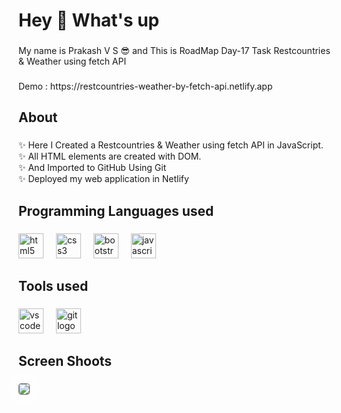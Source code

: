 <h1 align="left">Hey 👋 What's up</h1>

###

<p align="left">My name is Prakash V S 😎 and This is RoadMap Day-17 Task Restcountries & Weather using fetch API </p>

###

 <p align="1eft">Demo : https://restcountries-weather-by-fetch-api.netlify.app

</p> 

###

<h2 align="left">About</h2>

###

<p align="left">✨ Here I Created a Restcountries & Weather using fetch API in JavaScript.<br>✨ All HTML elements are created with DOM.<br>✨ And Imported to GitHub Using Git<br>✨ Deployed my web application in Netlify </p>

###

<h2 align="left">Programming Languages used</h2>

###

<div align="left">
  <img src="https://cdn.jsdelivr.net/gh/devicons/devicon/icons/html5/html5-original.svg" height="40" alt="html5 logo"  />
  <img width="12" />
  <img src="https://cdn.jsdelivr.net/gh/devicons/devicon/icons/css3/css3-original.svg" height="40" alt="css3 logo"  />
  <img width="12" />
  <img src="https://cdn.jsdelivr.net/gh/devicons/devicon/icons/bootstrap/bootstrap-original.svg" height="40" alt="bootstrap logo"  />
  <img width="12" />
  <img src="https://cdn.jsdelivr.net/gh/devicons/devicon/icons/javascript/javascript-original.svg" height="40" alt="javascript logo"  />
</div>

###

<h2 align="left">Tools used</h2>

###

<div align="left">
  <img src="https://cdn.jsdelivr.net/gh/devicons/devicon/icons/vscode/vscode-original.svg" height="40" alt="vscode logo"  />
  <img width="12" />
  <img src="https://cdn.jsdelivr.net/gh/devicons/devicon/icons/git/git-original.svg" height="40" alt="git logo"  />
</div>

###

<h2 align="left">Screen Shoots</h2>

###


<img
  style="border: 1px solid rgba(100, 100, 100, 1); border-radius: 4px; box-shadow: 0px 0px 39px 14px rgba(255, 255, 255, 1);"
  align="left"
  src="https://github.com/Prakash-V-S/Day-17-Restcountries-Weather-using-fetch-API/assets/141955456/0ec4b6bc-28bf-4a69-95f8-256b13af8700"
/>


###
